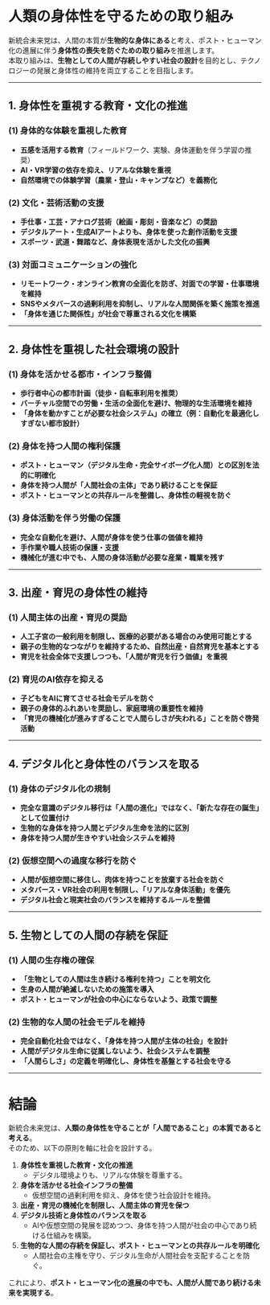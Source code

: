 # **人類の身体性を守るための取り組み**

新統合未来党は、人間の本質が**生物的な身体にある**と考え、ポスト・ヒューマン化の進展に伴う**身体性の喪失を防ぐための取り組み**を推進します。  
本取り組みは、**生物としての人間が存続しやすい社会の設計**を目的とし、テクノロジーの発展と身体性の維持を両立することを目指します。

---

## **1. 身体性を重視する教育・文化の推進**
### **(1) 身体的な体験を重視した教育**
- **五感を活用する教育**（フィールドワーク、実験、身体運動を伴う学習の推奨）
- **AI・VR学習の依存を抑え、リアルな体験を重視**
- **自然環境での体験学習（農業・登山・キャンプなど）を義務化**

### **(2) 文化・芸術活動の支援**
- **手仕事・工芸・アナログ芸術（絵画・彫刻・音楽など）の奨励**
- **デジタルアート・生成AIアートよりも、身体を使った創作活動を支援**
- **スポーツ・武道・舞踏など、身体表現を活かした文化の振興**

### **(3) 対面コミュニケーションの強化**
- **リモートワーク・オンライン教育の全面化を防ぎ、対面での学習・仕事環境を維持**
- **SNSやメタバースの過剰利用を抑制し、リアルな人間関係を築く施策を推進**
- **「身体を通じた関係性」が社会で尊重される文化を構築**

---

## **2. 身体性を重視した社会環境の設計**
### **(1) 身体を活かせる都市・インフラ整備**
- **歩行者中心の都市計画（徒歩・自転車利用を推奨）**
- **バーチャル空間での労働・生活の全面化を避け、物理的な生活環境を維持**
- **「身体を動かすことが必要な社会システム」の確立（例：自動化を最適化しすぎない都市設計）**

### **(2) 身体を持つ人間の権利保護**
- **ポスト・ヒューマン（デジタル生命・完全サイボーグ化人間）との区別を法的に明確化**
- **身体を持つ人間が「人間社会の主体」であり続けることを保証**
- **ポスト・ヒューマンとの共存ルールを整備し、身体性の軽視を防ぐ**

### **(3) 身体活動を伴う労働の保護**
- **完全な自動化を避け、人間が身体を使う仕事の価値を維持**
- **手作業や職人技術の保護・支援**
- **機械化が進む中でも、人間の身体活動が必要な産業・職業を残す**

---

## **3. 出産・育児の身体性の維持**
### **(1) 人間主体の出産・育児の奨励**
- **人工子宮の一般利用を制限し、医療的必要がある場合のみ使用可能とする**
- **親子の生物的なつながりを維持するため、自然出産・自然育児を基本とする**
- **育児を社会全体で支援しつつも、「人間が育児を行う価値」を重視**

### **(2) 育児のAI依存を抑える**
- **子どもをAIに育てさせる社会モデルを防ぐ**
- **親子の身体的ふれあいを奨励し、家庭環境の重要性を維持**
- **「育児の機械化が進みすぎることで人間らしさが失われる」ことを防ぐ啓発活動**

---

## **4. デジタル化と身体性のバランスを取る**
### **(1) 身体のデジタル化の規制**
- **完全な意識のデジタル移行は「人間の進化」ではなく、「新たな存在の誕生」として位置付け**
- **生物的な身体を持つ人間とデジタル生命を法的に区別**
- **身体を持つ人間が生きやすい社会システムを維持**

### **(2) 仮想空間への過度な移行を防ぐ**
- **人間が仮想空間に移住し、肉体を持つことを放棄する社会を防ぐ**
- **メタバース・VR社会の利用を制限し、「リアルな身体活動」を優先**
- **デジタル社会と現実社会のバランスを維持するルールを整備**

---

## **5. 生物としての人間の存続を保証**
### **(1) 人間の生存権の確保**
- **「生物としての人間は生き続ける権利を持つ」ことを明文化**
- **生身の人間が絶滅しないための施策を導入**
- **ポスト・ヒューマンが社会の中心にならないよう、政策で調整**

### **(2) 生物的な人間の社会モデルを維持**
- **完全自動化社会ではなく、「身体を持つ人間が主体の社会」を設計**
- **人間がデジタル生命に従属しないよう、社会システムを調整**
- **「人間らしさ」の定義を明確化し、身体性を基盤とする社会を守る**

---

# **結論**
新統合未来党は、**人類の身体性を守ることが「人間であること」の本質であると考える**。  
そのため、以下の原則を軸に社会を設計する。

1. **身体性を重視した教育・文化の推進**  
   - デジタル環境よりも、リアルな体験を尊重する。
2. **身体を活かせる社会インフラの整備**  
   - 仮想空間の過剰利用を抑え、身体を使う社会設計を維持。
3. **出産・育児の機械化を制限し、人間主体の育児を保つ**  
4. **デジタル技術と身体性のバランスを取る**  
   - AIや仮想空間の発展を認めつつ、身体を持つ人間が社会の中心であり続ける仕組みを構築。
5. **生物的な人間の存続を保証し、ポスト・ヒューマンとの共存ルールを明確化**  
   - 人間社会の主権を守り、デジタル生命が人間社会を支配することを防ぐ。

これにより、**ポスト・ヒューマン化の進展の中でも、人間が人間であり続ける未来を実現する**。
